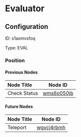 # Evaluator
## Configuration
ID:  s1axmvsfoq

Type: EVAL 








### Position

#### Previous Nodes
| Node Title | Node ID |
| :------------- | ------------ |
| Check Status | [wms6o050jb](./wms6o050jb.md) | 
 
 #### Future Nodes
| Node Title | Node ID |
| :------------- | ------------ |
| Teleport |[wgvcj4rbmh](./wgvcj4rbmh.md) | 